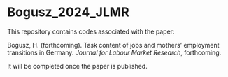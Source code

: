# Bogusz_2024_JLMR

This repository contains codes associated with the paper:

Bogusz, H. (forthcoming). Task content of jobs and mothers’ employment transitions in Germany. *Journal for Labour Market Research*, forthcoming.

It will be completed once the paper is published.
